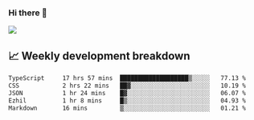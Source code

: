 ### Hi there 👋
<img align="center" src="https://github-readme-stats.vercel.app/api?username=Tumao727&show_icons=true&hide_title=true&theme=dracula" />


## 📈 Weekly development breakdown
<!--START_SECTION:waka-->

```txt
TypeScript     17 hrs 57 mins  ███████████████████▒░░░░░   77.13 %
CSS            2 hrs 22 mins   ██▓░░░░░░░░░░░░░░░░░░░░░░   10.19 %
JSON           1 hr 24 mins    █▓░░░░░░░░░░░░░░░░░░░░░░░   06.07 %
Ezhil          1 hr 8 mins     █▒░░░░░░░░░░░░░░░░░░░░░░░   04.93 %
Markdown       16 mins         ▒░░░░░░░░░░░░░░░░░░░░░░░░   01.21 %
```

<!--END_SECTION:waka-->